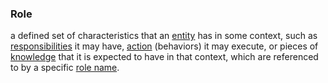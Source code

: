 ### Role

a defined set of characteristics that an <a href="https://essif-lab.github.io/framework/docs/terms/entity" hovertext="Entity: someone or something that is known to exist.">entity</a> has in some context, such as <a href="https://essif-lab.github.io/framework/docs/terms/obligation" hovertext="Obligation (of a Party): an Objective that is Owned by that Party for producing a specific (set of) result(s) that are to be used (consumed) by that Party and/or other Parties.">responsibilities</a> it may have, <a href="https://essif-lab.github.io/framework/docs/terms/action" hovertext="Action: something that is actually done (a 'unit of work' that is executed) by a single Actor (on behalf of a given Party), as a single operation, in a specific context.">action</a> (behaviors) it may execute, or pieces of <a href="https://essif-lab.github.io/framework/docs/terms/knowledge" hovertext="Knowledge: The (intangible) sum of what is known by a specific Party, as well as the familiarity, awareness or understanding of someone or something by that Party.">knowledge</a> that it is expected to have in that context, which are referenced to by a specific <a href="https://essif-lab.github.io/framework/docs/terms/role-name" hovertext="Role name: name (text) that refers to (and identifies) a Role in a a specific context.">role name</a>.